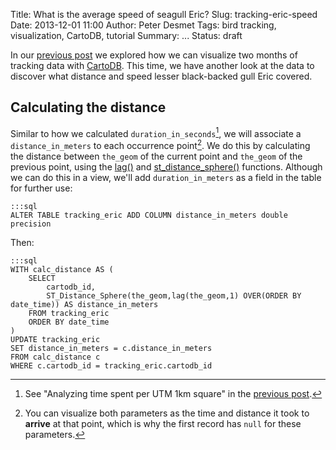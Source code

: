 Title: What is the average speed of seagull Eric?
Slug: tracking-eric-speed
Date: 2013-12-01 11:00
Author: Peter Desmet
Tags: bird tracking, visualization, CartoDB, tutorial
Summary: ...
Status: draft

In our [previous post]({filename}tracking-eric.md) we explored how we can visualize two months of tracking data with [CartoDB](http://cartodb.com/). This time, we have another look at the data to discover what distance and speed lesser black-backed gull Eric covered.

## Calculating the distance

Similar to how we calculated `duration_in_seconds`[^1], we will associate a `distance_in_meters` to each occurrence point[^2]. We do this by calculating the distance between `the_geom` of the current point and `the_geom` of the previous point, using the [lag()](http://www.postgresql.org/docs/9.3/static/functions-window.html) and [st_distance_sphere()](http://http://postgis.net/docs/ST_Distance_Sphere.html) functions.  Although we can do this in a view, we'll add `duration_in_meters` as a field in the table for further use:

	:::sql
	ALTER TABLE tracking_eric ADD COLUMN distance_in_meters double precision
	
Then:

	:::sql
	WITH calc_distance AS (
        SELECT
            cartodb_id,
            ST_Distance_Sphere(the_geom,lag(the_geom,1) OVER(ORDER BY date_time)) AS distance_in_meters
        FROM tracking_eric
        ORDER BY date_time
    )
    UPDATE tracking_eric
    SET distance_in_meters = c.distance_in_meters
    FROM calc_distance c
    WHERE c.cartodb_id = tracking_eric.cartodb_id

[^1]: See "Analyzing time spent per UTM 1km square" in the [previous post]({filename}tracking-eric.md).
[^2]: You can visualize both parameters as the time and distance it took to **arrive** at that point, which is why the first record has `null` for these parameters.

